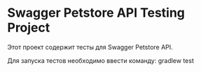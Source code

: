 # Swagger Petstore API Testing Project

Этот проект содержит тесты для Swagger Petstore API.

Для запуска тестов необходимо ввести команду: gradlew test
